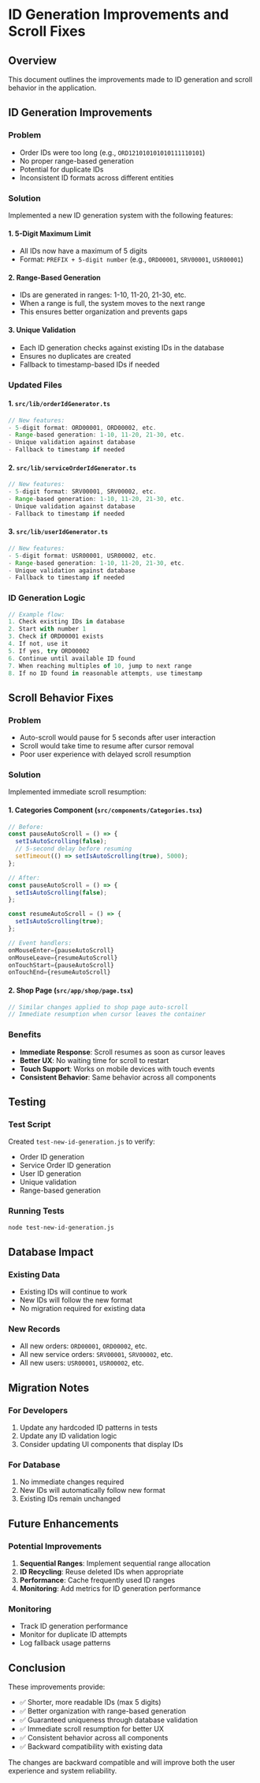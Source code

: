 # ID Generation Improvements and Scroll Fixes

## Overview
This document outlines the improvements made to ID generation and scroll behavior in the application.

## ID Generation Improvements

### Problem
- Order IDs were too long (e.g., `ORD121010101010111110101`)
- No proper range-based generation
- Potential for duplicate IDs
- Inconsistent ID formats across different entities

### Solution
Implemented a new ID generation system with the following features:

#### 1. 5-Digit Maximum Limit
- All IDs now have a maximum of 5 digits
- Format: `PREFIX + 5-digit number` (e.g., `ORD00001`, `SRV00001`, `USR00001`)

#### 2. Range-Based Generation
- IDs are generated in ranges: 1-10, 11-20, 21-30, etc.
- When a range is full, the system moves to the next range
- This ensures better organization and prevents gaps

#### 3. Unique Validation
- Each ID generation checks against existing IDs in the database
- Ensures no duplicates are created
- Fallback to timestamp-based IDs if needed

### Updated Files

#### 1. `src/lib/orderIdGenerator.ts`
```typescript
// New features:
- 5-digit format: ORD00001, ORD00002, etc.
- Range-based generation: 1-10, 11-20, 21-30, etc.
- Unique validation against database
- Fallback to timestamp if needed
```

#### 2. `src/lib/serviceOrderIdGenerator.ts`
```typescript
// New features:
- 5-digit format: SRV00001, SRV00002, etc.
- Range-based generation: 1-10, 11-20, 21-30, etc.
- Unique validation against database
- Fallback to timestamp if needed
```

#### 3. `src/lib/userIdGenerator.ts`
```typescript
// New features:
- 5-digit format: USR00001, USR00002, etc.
- Range-based generation: 1-10, 11-20, 21-30, etc.
- Unique validation against database
- Fallback to timestamp if needed
```

### ID Generation Logic

```typescript
// Example flow:
1. Check existing IDs in database
2. Start with number 1
3. Check if ORD00001 exists
4. If not, use it
5. If yes, try ORD00002
6. Continue until available ID found
7. When reaching multiples of 10, jump to next range
8. If no ID found in reasonable attempts, use timestamp
```

## Scroll Behavior Fixes

### Problem
- Auto-scroll would pause for 5 seconds after user interaction
- Scroll would take time to resume after cursor removal
- Poor user experience with delayed scroll resumption

### Solution
Implemented immediate scroll resumption:

#### 1. Categories Component (`src/components/Categories.tsx`)
```typescript
// Before:
const pauseAutoScroll = () => {
  setIsAutoScrolling(false);
  // 5-second delay before resuming
  setTimeout(() => setIsAutoScrolling(true), 5000);
};

// After:
const pauseAutoScroll = () => {
  setIsAutoScrolling(false);
};

const resumeAutoScroll = () => {
  setIsAutoScrolling(true);
};

// Event handlers:
onMouseEnter={pauseAutoScroll}
onMouseLeave={resumeAutoScroll}
onTouchStart={pauseAutoScroll}
onTouchEnd={resumeAutoScroll}
```

#### 2. Shop Page (`src/app/shop/page.tsx`)
```typescript
// Similar changes applied to shop page auto-scroll
// Immediate resumption when cursor leaves the container
```

### Benefits
- **Immediate Response**: Scroll resumes as soon as cursor leaves
- **Better UX**: No waiting time for scroll to restart
- **Touch Support**: Works on mobile devices with touch events
- **Consistent Behavior**: Same behavior across all components

## Testing

### Test Script
Created `test-new-id-generation.js` to verify:
- Order ID generation
- Service Order ID generation  
- User ID generation
- Unique validation
- Range-based generation

### Running Tests
```bash
node test-new-id-generation.js
```

## Database Impact

### Existing Data
- Existing IDs will continue to work
- New IDs will follow the new format
- No migration required for existing data

### New Records
- All new orders: `ORD00001`, `ORD00002`, etc.
- All new service orders: `SRV00001`, `SRV00002`, etc.
- All new users: `USR00001`, `USR00002`, etc.

## Migration Notes

### For Developers
1. Update any hardcoded ID patterns in tests
2. Update any ID validation logic
3. Consider updating UI components that display IDs

### For Database
1. No immediate changes required
2. New IDs will automatically follow new format
3. Existing IDs remain unchanged

## Future Enhancements

### Potential Improvements
1. **Sequential Ranges**: Implement sequential range allocation
2. **ID Recycling**: Reuse deleted IDs when appropriate
3. **Performance**: Cache frequently used ID ranges
4. **Monitoring**: Add metrics for ID generation performance

### Monitoring
- Track ID generation performance
- Monitor for duplicate ID attempts
- Log fallback usage patterns

## Conclusion

These improvements provide:
- ✅ Shorter, more readable IDs (max 5 digits)
- ✅ Better organization with range-based generation
- ✅ Guaranteed uniqueness through database validation
- ✅ Immediate scroll resumption for better UX
- ✅ Consistent behavior across all components
- ✅ Backward compatibility with existing data

The changes are backward compatible and will improve both the user experience and system reliability.

